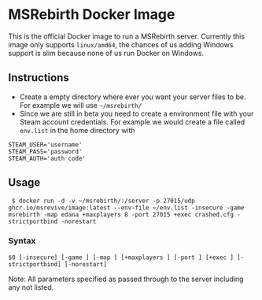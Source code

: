 # MSRebirth Docker Image
This is the official Docker image to run a MSRebirth server. Currently this image only supports ``linux/amd64``, the chances of us adding Windows support is slim because none of us run Docker on Windows.

## Instructions
* Create a empty directory where ever you want your server files to be. For example we will use ``~/msrebirth/``
* Since we are still in beta you need to create a environment file with your Steam account credentials. For example we would create a file called ``env.list`` in the home directory with
```
STEAM_USER='username'
STEAM_PASS='password'
STEAM_AUTH='auth code'
```

## Usage
```
 $ docker run -d -v ~/msrebirth/:/server -p 27015/udp ghcr.io/msrevive/image:latest --env-file ~/env.list -insecure -game msrebirth -map edana +maxplayers 8 -port 27015 +exec crashed.cfg -strictportbind -norestart
```

### Syntax
``$0 [-insecure] [-game ] [-map ] [+maxplayers ] [-port ] [+exec ] [-strictportbind] [-norestart]``

Note: All parameters specified as passed through to the server including any not listed.